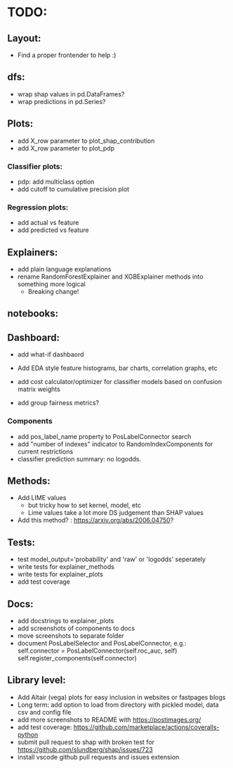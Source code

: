 
# TODO:

## Layout:
- Find a proper frontender to help :)

## dfs:
- wrap shap values in pd.DataFrames?
- wrap predictions in pd.Series?

## Plots:
- add X_row parameter to plot_shap_contribution
- add X_row parameter to plot_pdp

### Classifier plots:
- pdp: add multiclass option
- add cutoff to cumulative precision plot

### Regression plots:
- add actual vs feature
- add predicted vs feature

## Explainers:
- add plain language explanations
- rename RandomForestExplainer and XGBExplainer methods into something more logical
    - Breaking change!

## notebooks:

## Dashboard:
- add what-if dashbaord

- Add EDA style feature histograms, bar charts, correlation graphs, etc
- add cost calculator/optimizer for classifier models based on confusion matrix weights
- add group fairness metrics? 

### Components
- add pos_label_name property to PosLabelConnector search
- add "number of indexes" indicator to RandomIndexComponents for current restrictions
- classifier prediction summary: no logodds.

## Methods:
- Add LIME values
    - but tricky how to set kernel, model, etc
    - Lime values take a lot more DS judgement than SHAP values
- Add this method? : https://arxiv.org/abs/2006.04750?

## Tests:
- test model_output='probability' and 'raw' or 'logodds' seperately
- write tests for explainer_methods
- write tests for explainer_plots
- add test coverage 

## Docs:
- add docstrings to explainer_plots
- add screenshots of components to docs
- move screenshots to separate folder
- document PosLabelSelector and PosLabelConnector, e.g.:
        self.connector = PosLabelConnector(self.roc_auc, self)
        self.register_components(self.connector)

## Library level:
- Add Altair (vega) plots for easy inclusion in websites or fastpages blogs
- Long term: add option to load from directory with pickled model, data csv and config file
- add more screenshots to README with https://postimages.org/
- add test coverage: https://github.com/marketplace/actions/coveralls-python
- submit pull request to shap with broken test for https://github.com/slundberg/shap/issues/723
- install vscode github pull requests and issues extension